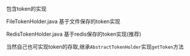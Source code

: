 包含token的实现

FileTokenHolder.java 基于文件保存的token实现

RedisTokenHolder.java 基于redis保存的token实现(推荐)

当然自己也可实现token的存取,继承`AbstractTokenHolder`实现`getToken`方法